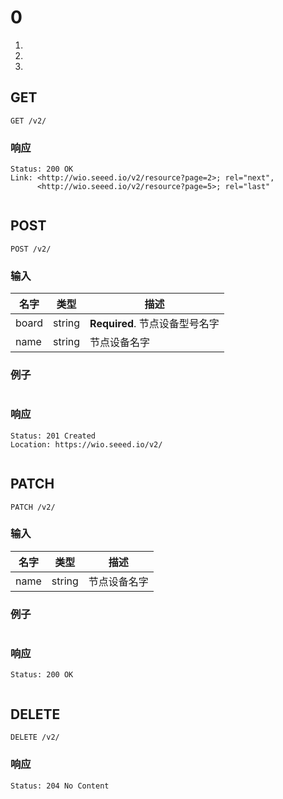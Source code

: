 # 0
1. 
2. 
3. 

## GET

	GET /v2/
	
### 响应
	Status: 200 OK
	Link: <http://wio.seeed.io/v2/resource?page=2>; rel="next",
	      <http://wio.seeed.io/v2/resource?page=5>; rel="last"
```

```

## POST

	POST /v2/
	
### 输入
| 名字 | 类型 | 描述 |
| ------| ------ | ------ |
| board | string | **Required**. 节点设备型号名字 |
| name | string | 节点设备名字 |

### 例子
```

```
### 响应
	Status: 201 Created
	Location: https://wio.seeed.io/v2/
```

```

## PATCH

	PATCH /v2/
	
### 输入
| 名字 | 类型 | 描述 |
| ------| ------ | ------ |
| name | string | 节点设备名字 |

### 例子
```

```
### 响应
	Status: 200 OK
```

```

## DELETE

	DELETE /v2/
	
### 响应
	Status: 204 No Content
